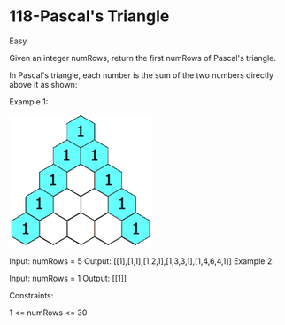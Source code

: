 <h1>118-Pascal's Triangle</h1>

Easy

Given an integer numRows, return the first numRows of Pascal's triangle.

In Pascal's triangle, each number is the sum of the two numbers directly above it as shown:


 

Example 1:

![alt text](image.png)

Input: numRows = 5
Output: [[1],[1,1],[1,2,1],[1,3,3,1],[1,4,6,4,1]]
Example 2:

Input: numRows = 1
Output: [[1]]
 

Constraints:

1 <= numRows <= 30
